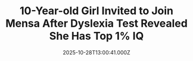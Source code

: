 ---
title: "10-Year-old Girl Invited to Join Mensa After Dyslexia Test Revealed She Has Top 1% IQ"
date: 2025-10-28T13:00:41.000Z
category: Human Kindness
externalLink: "https://www.goodnewsnetwork.org/10-year-old-girl-invited-to-join-mensa-after-dyslexia-test-revealed-she-has-top-1-iq/"
image: ""
excerpt: "Mr. and Mrs. O’Malley-Flack might have been anxious while they waited for their daughter to complete her dyslexia test. The 10-year-old had had trouble spelling, and it was recommended she take an examination, but as it turned out, she had something else entirely—a prodigious IQ. Poppy O’Malley-Flack, from the English county of Kent has an […] The post 10-Year-old Girl…"
---